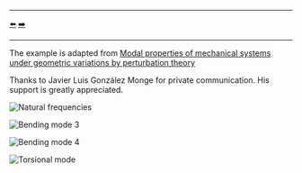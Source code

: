 ***
[⬅️](../057/README.md "Previous example")
[➡️](../059/README.md "Next example")
***

The example is adapted from [Modal properties of mechanical systems under geometric variations by perturbation theory](https://doi.org/10.1016/j.jsv.2025.118942)

Thanks to Javier Luis González Monge for private communication. His support is greatly appreciated.

![Natural frequencies](Natural_frequencies.png "Nominal system")

![Bending mode 3](mode_03.gif)

![Bending mode 4](mode_04.gif)

![Torsional mode](mode_07.gif)
